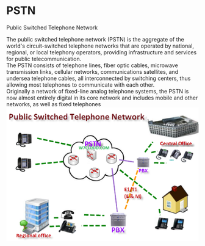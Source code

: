 # PSTN


Public Switched Telephone Network

The public switched telephone network (PSTN) is the aggregate of the
world's circuit-switched telephone networks that are operated by
national, regional, or local telephony operators, providing
infrastructure and services for public telecommunication.\
The PSTN consists of telephone lines, fiber optic cables, microwave
transmission links, cellular networks, communications satellites, and
undersea telephone cables, all interconnected by switching centers, thus
allowing most telephones to communicate with each other.\
Originally a network of fixed-line analog telephone systems, the PSTN is
now almost entirely digital in its core network and includes mobile and
other networks, as well as fixed telephones\
![](./images/15008830.png?width=480)

